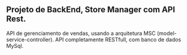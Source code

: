 ## Projeto de BackEnd, Store Manager com API Rest.
  
API de gerenciamento de vendas, usando a arquitetura MSC (model-service-controller). 
API completamente RESTfull, com banco de dados MySql.
